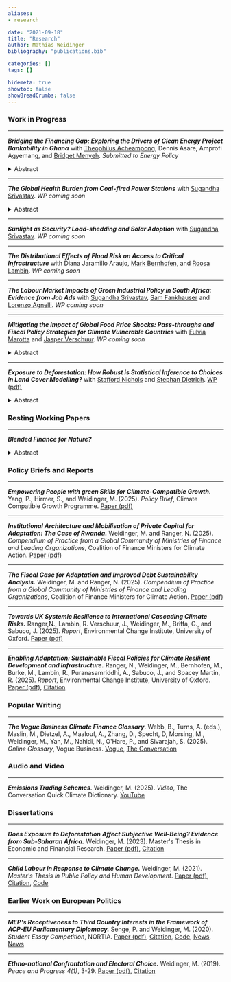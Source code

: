 ```yaml
---
aliases:
- research

date: "2021-09-18"
title: "Research"
author: Mathias Weidinger
bibliography: "publications.bib"

categories: []
tags: []

hidemeta: true
showtoc: false
showBreadCrumbs: false
---
```


<!--![A word cloud of my research to date.](/images/wordworld.png) -->

### Work in Progress
------------------
**_Bridging the Financing Gap: Exploring the Drivers of Clean Energy Project Bankability in Ghana_** with [Theophilus Acheampong](https://www.abdn.ac.uk/people/theophilus.acheampong), Dennis Asare, Amprofi Agyemang, and [Bridget Menyeh](https://rgu-repository.worktribe.com/person/1646157/bridget-menyeh). *Submitted to Energy Policy*

<details>
<summary>
Abstract
</summary>

Access to finance remains a major constraint for many firms despite the
potential of Sub-Saharan Africa's clean energy sector to the drive the
continent's energy transition and access goals. This paper investigates
the key factors influencing the bankability of clean energy projects in Ghana
using Partial Least Squares Structural Equation Modelling (PLS-SEM). The study
examines five latent variables: project readiness, financial structures,
experienced project teams, risk mitigation, and alignment with Sustainable
Development Goals (SDGS) and Environmental, Social, and Governance (ESG)
criteria. A survey was administered to 80 respondents comprising clean energy
companies, policymakers, and financiers. The PLS-SEM approach was used to
identify significant relationships between these variables and the overall
bankability of projects. Our findings show that bankability is multidimensional
and determined by a combination of direct project enablers and indirect
interdependencies. Projects are more likely to be bankable if they have clear
regulatory approvals, defined objectives, and undertaken feasibility studies,
along with thorough financial modelling. Experienced teams, strong stakeholder
support, and robust risk mitigation strategies also enhance bankability. While
SDG-ESG alignment is increasingly important, it plays a supporting rather than
central role in securing clean energy project financing. The findings provide
practical insights for policymakers, clean energy developers and financiers in
Ghana and other emerging economies.

</details>

------------------

**_The Global Health Burden from Coal-fired Power Stations_** with [Sugandha Srivastav](https://www.sugandhasrivastav.com/). *WP coming soon*

<details>
<summary>
Abstract
</summary>

The advent of spatially disaggregated data allows to us map
where coal and gas fired power plants are located with unprecedented precision.
Leveraging this data, we calculate the global health burden urban populations
that live in proximity to fossil-fueled power plants. We first investigate how
much of global fossil-fueled energy generation capacity is located within
25km from population centres, followed by a quantification of the people
potentially exposed to the resultant pollution. Lastly, we estimate the total
life years lost as a result of proximity to coal- and gas-fired power plants.
</details>

------------------

**_Sunlight as Security? Load-shedding and Solar Adoption_**  with [Sugandha Srivastav](https://www.sugandhasrivastav.com/). *WP coming soon*

------------------

**_The Distributional Effects of Flood Risk on Access to Critical Infrastructure_** with Diana Jaramillo Araujo, [Mark Bernhofen](https://www.eci.ox.ac.uk/person/dr-mark-bernhofen), and [Roosa Lambin](https://www.eci.ox.ac.uk/person/dr-roosa-lambin). *WP coming soon*

------------------

**_The Labour Market Impacts of Green Industrial Policy in South Africa: Evidence from Job Ads_** with [Sugandha Srivastav](https://www.sugandhasrivastav.com/), [Sam Fankhauser](https://www.smithschool.ox.ac.uk/person/professor-sam-fankhauser) and [Lorenzo Agnelli](https://www.inet.ox.ac.uk/people/lorenzo-agnelli). *WP coming soon*

------------------

**_Mitigating the Impact of Global Food Price Shocks: Pass-throughs and Fiscal Policy Strategies for Climate Vulnerable Countries_** with [Fulvia Marotta](https://fulviamarotta.wixsite.com/fulvia-marotta) and [Jasper Verschuur](https://www.tudelft.nl/en/staff/j.verschuur/?cHash=9c8cc35944c377e2278addf64d837927). *WP coming soon*

<details>
<summary>
Abstract
</summary>
In light of the growing climate and non-climate related
pressures on the global food system, this paper addresses three related questions:
To what extent do global food price shocks pass through to local markets, how
are these pass-throughs conditioned by country-level idiosyncrasies, and can
fiscal policy effectively support shock response and longer-term price
stabilisation? We estimate global-to-local food price pass-throughs in a
Bayesian VAR for most countries in the world using publicly available data
sources. To further investigate cross-dependencies in vulnerable countries,
our model is then extended to include multiple covariate shocks for the
Sub-Saharan African sub-sample. Decomposing food price shocks over time,
space, and contemporaneous oil price and harvest shocks, we construct fiscal
policy counterfactuals to evaluate hypothetical coping strategies.
</details>

------------------

**_Exposure to Deforestation: How Robust is Statistical Inference to Choices in Land Cover Modelling?_** with [Stafford Nichols](https://unu.edu/merit/about/research-fellow/stafford-nichols) and [Stephan Dietrich](https://unu.edu/merit/about/expert/dr-stephan-dietrich). [WP (pdf)](/exposure_to_deforestation.pdf)

<details>
<summary>
Abstract
</summary>
Earth observation data has greatly enriched social science research, especially in contexts
where data is otherwise scarce or likely to suffer from measurement error. However,
social scientists may not have a good enough understanding of remote sensing
techniques to avoid unforeseen side effects when using this type of data. Economists
often combine gridded land cover data with survey data by reducing the former to locally
centred summary statistics at the interview locations provided by the latter. The
decisions taken in this reduction process can affect the resulting exposure metric and
subsequent statistical inference. Using interview locations in eleven African countries
from a large international survey, we calculate respondents' exposure to deforestation
in 108 slightly different ways. To illustrate how this can affect inference, we model
respondents' subjective well-being scores on the different versions of their exposure
to local deforestation in a multi-level, linear mixed model. We find significant negative
effects and insignificant effects depending on our parameter decisions. Finally, we
provide guidance and strategies for social scientists to consider when employing land
cover data.

</details>

### Resting Working Papers

------------------

**_Blended Finance for Nature?_**

<details>
<summary>
Abstract
</summary>
Blended Finance, the use of concessional capital to crowd in private investment, has
emerged as a new paradigm for financing sustainable development. To scrutinise the
economic rationales behind this practice in a dynamic setting, this paper develops an
inter-temporal model of loan provision and tests the implications of blending in
equilibrium. Blending provides optimal structuring of finance when the aim is to ease
a project's credit constraints before it has achieved financial maturity. However, the
benefits of blending subsequently decrease in an investment's private to public pay-
off ratio and seize to exist entirely upon reaching maturity. Projects with significant
externalities may never reach financial maturity, conditional on the extent to which
commercial investors can monetise them. In these cases, grants and interest rate
subsidies promise higher societal returns over the project's lifecycle.
</details>


### Policy Briefs and Reports
------------------

**_Empowering People with green Skills for Climate-Compatible Growth._** Yang, P., Hirmer, S., and Weidinger, M. (2025). *Policy Brief*, Climate Compatible Growth Programme. [Paper (pdf)](https://climatecompatiblegrowth.com/wp-content/uploads/POLICY-BRIEF-Labour-Market-2025_250723-1.pdf)

------------------

**_Institutional Architecture and Mobilisation of Private Capital for Adaptation: The Case of Rwanda._** Weidinger, M. and Ranger, N. (2025). *Compendium of Practice from a Global Community of Ministries of Finance and Leading Organizations*, Coalition of Finance Ministers for Climate Action. [Paper (pdf)](https://greenandresilienteconomics.org/compendium-of-practice/contributions/institutional-architecture-and-mobilization-of-private-capital-for-adaptation-the-case-of-rwanda/)

------------------

**_The Fiscal Case for Adaptation and Improved Debt Sustainability Analysis._** Weidinger, M. and Ranger, N. (2025). *Compendium of Practice from a Global Community of Ministries of Finance and Leading Organizations*, Coalition of Finance Ministers for Climate Action. [Paper (pdf)](https://greenandresilienteconomics.org/compendium-of-practice/contributions/the-fiscal-case-for-adaptation-and-improved-sustainability-analysis/)

------------------

**_Towards UK Systemic Resilience to International Cascading Climate Risks._** Ranger,N., Lambin, R. Verschuur, J., Weidinger, M., Briffa, G., and Sabuco, J. (2025). *Report*,  Environmental Change Institute, University of Oxford. [Paper (pdf)](https://www.eci.ox.ac.uk/sites/default/files/2025-05/UK_Systemic_Resilience_Report_2025%5BWeb%5D.pdf)

------------------

**_Enabling Adaptation: Sustainable Fiscal Policies for Climate Resilient Development and Infrastructure._** Ranger, N., Weidinger, M., Bernhofen, M., Burke, M., Lambin, R., Puranasamriddhi, A., Sabuco, J., and Spacey Martin, R. (2025). *Report*, Environmental Change Institute, University of Oxford.
[Paper (pdf)](https://www.eci.ox.ac.uk/sites/default/files/2025-01/UNEP%20Enabling%20Adaptation%20Report%20%282025%29.pdf), [Citation](/ranger_2025.bib)

### Popular Writing
------------------

**_The Vogue Business Climate Finance Glossary_**. Webb, B., Turns, A. (eds.), Maslin, M., Dietzel, A., Maalouf, A., Zhang, D., Specht, D, Morsing, M., Weidinger, M., Yan, M., Nahidi, N., O'Hare, P., and Sivarajah, S. (2025). *Online Glossary*, Vogue Business. [Vogue](https://www.voguebusiness.com/story/sustainability/the-vogue-business-climate-finance-glossary-the-hidden-cost), [The Conversation](https://theconversation.com/your-essential-guide-to-climate-finance-256358)

### Audio and Video 
------------------

**_Emissions Trading Schemes_**. Weidinger, M. (2025). *Video*, The Conversation Quick Climate Dictionary. [YouTube](https://www.youtube.com/watch?v=FX3LoHTnD6s&t=4s)

### Dissertations
------------------

**_Does Exposure to Deforestation Affect Subjective Well-Being? Evidence from Sub-Saharan Africa._** Weidinger, M. (2023). Master's Thesis in Economic and Financial Research.
[Paper (pdf)](/efrthesis_final.pdf), [Citation](/weidinger_2023.bib)

------------------

**_Child Labour in Response to Climate Change._** Weidinger, M. (2021). *Master's Thesis in Public Policy and Human Development*.
[Paper (pdf)](/mppthesis_final.pdf), [Citation](/weidinger_2021.bib), [Code](/https://github.com/mathiasweidinger/MPPTH)

### Earlier Work on European Politics
------------------

**_MEP's Receptiveness to Third Country Interests in the Framework of ACP-EU Parliamentary Diplomacy._** Senge, P. and Weidinger, M. (2020). *Student Essay Competition*, NORTIA.
[Paper (pdf)](https://drive.google.com/file/d/1sWLpTjllPDt1YPAvcR_tMusTqBR2JSM8/preview), [Citation](/senge_weidinger_2020.bib), [Code](/https://github.com/mathiasweidinger/MPPTH"), [News](https://fasos.maastrichtuniversity.nl/weekly/fasos-alumni-win-nortia-student-essay-competition), [News](https://www.politics.ox.ac.uk/news/dpir-student-wins-nortias-student-essay-competition-co-authored-paper)

------------------

**_Ethno-national Confrontation and Electoral Choice._** Weidinger, M. (2019). *Peace and Progress 4(1)*, 3-29.
[Paper (pdf)](https://postgraduate.ias.unu.edu/upp/wp-content/uploads/2019/07/UPP-1-Weidinger.pdf), [Citation](/weidinger_2019.bib)
